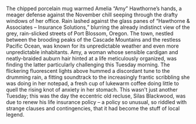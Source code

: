 The chipped porcelain mug warmed Amelia “Amy” Hawthorne’s hands, a meager defense against the November chill seeping through the drafty windows of her office.  Rain lashed against the glass panes of “Hawthorne & Associates – Insurance Solutions,” blurring the already indistinct view of the grey, rain-slicked streets of Port Blossom, Oregon.  The town, nestled between the brooding peaks of the Cascade Mountains and the restless Pacific Ocean, was known for its unpredictable weather and even more unpredictable inhabitants.  Amy, a woman whose sensible cardigan and neatly-braided auburn hair hinted at a life meticulously organized, was finding the latter particularly challenging this Tuesday morning.  The flickering fluorescent lights above hummed a discordant tune to the drumming rain, a fitting soundtrack to the increasingly frantic scribbling she was doing in her notepad, a fresh cup of lukewarm coffee doing little to quell the rising knot of anxiety in her stomach.  This wasn't just another Tuesday; this was the day the eccentric old recluse, Silas Blackwood, was due to renew his life insurance policy – a policy so unusual, so riddled with strange clauses and contingencies, that it had become the stuff of local legend.

